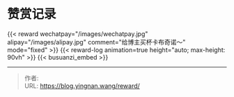 # 赞赏记录


{{&lt; reward wechatpay=&#34;/images/wechatpay.jpg&#34; alipay=&#34;/images/alipay.jpg&#34; comment=&#34;给博主买杯卡布奇诺～&#34; mode=&#34;fixed&#34; &gt;}}
{{&lt; reward-log animation=true height=&#34;auto; max-height: 90vh&#34; &gt;}}
{{&lt; busuanzi_embed &gt;}}


---

> 作者:   
> URL: https://blog.yingnan.wang/reward/  

